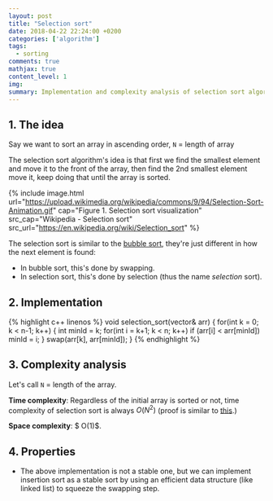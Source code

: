 ```yaml
---
layout: post
title: "Selection sort"
date: 2018-04-22 22:24:00 +0200
categories: ['algorithm']
tags:
  - sorting
comments: true
mathjax: true
content_level: 1
img:
summary: Implementation and complexity analysis of selection sort algorithm
---
```


## **1. The idea**

Say we want to sort an array in ascending order, `N` = length of array

The selection sort algorithm's idea is that first we find the smallest element and move it to the front of the array, then find the 2nd smallest element move it, keep doing that until the array is sorted.

{% include image.html
  url="https://upload.wikimedia.org/wikipedia/commons/9/94/Selection-Sort-Animation.gif"
  cap="Figure 1. Selection sort visualization"
  src_cap="Wikipedia - Selection sort"
  src_url="https://en.wikipedia.org/wiki/Selection_sort"
%}

The selection sort is similar to the [bubble sort](https://nhannguyen95.github.io/bubble-sort/), they're just different in how the next element is found:
* In bubble sort, this's done by swapping.
* In selection sort, this's done by selection (thus the name _selection_ sort).

## **2. Implementation**

{% highlight c++ linenos %}
void selection_sort(vector<int>& arr) {
  for(int k = 0; k < n-1; k++) {
    int minId = k;
    for(int i = k+1; k < n; k++)
      if (arr[i] < arr[minId])
        minId = i;
  }
  swap(arr[k], arr[minId]);
}
{% endhighlight %}

## **3. Complexity analysis**

Let's call `N` = length of the array.

**Time complexity**: Regardless of the initial array is sorted or not, time complexity of selection sort is always $O(N^2)$ (proof is similar to [this](https://nhannguyen95.github.io/bubble-sort/#3-complexity-analysis).)

**Space complexity**: $ O(1)$.

## **4. Properties**

* The above implementation is not a stable one, but we can implement insertion sort as a stable sort by using an efficient data structure (like linked list) to squeeze the swapping step.
